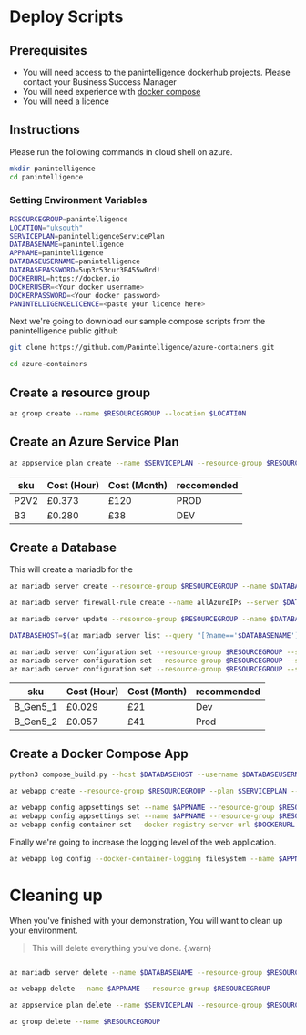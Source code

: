 # Deploy Scripts

## Prerequisites
- You will need access to the panintelligence dockerhub projects.  Please contact your Business Success Manager
- You will need experience with [docker compose](https://docs.docker.com/compose/)
- You will need a licence

## Instructions

Please run the following commands in cloud shell on azure.

```bash
mkdir panintelligence
cd panintelligence
```

### Setting Environment Variables

```bash
RESOURCEGROUP=panintelligence
LOCATION="uksouth"
SERVICEPLAN=panintelligenceServicePlan
DATABASENAME=panintelligence
APPNAME=panintelligence
DATABASEUSERNAME=panintelligence
DATABASEPASSWORD=5up3r53cur3P455w0rd!
DOCKERURL=https://docker.io
DOCKERUSER=<Your docker username>
DOCKERPASSWORD=<Your docker password>
PANINTELLIGENCELICENCE=<paste your licence here>
```

Next we're going to download our sample compose scripts from the panintelligence public github

```bash
git clone https://github.com/Panintelligence/azure-containers.git

cd azure-containers

```

## Create a resource group

```bash
az group create --name $RESOURCEGROUP --location $LOCATION

```

## Create an Azure Service Plan

```bash
az appservice plan create --name $SERVICEPLAN --resource-group $RESOURCEGROUP --sku B3 --is-linux

```
|sku|Cost (Hour)|Cost (Month)|reccomended|
|--|--|--|--|
|P2V2|£0.373|£120|PROD|
|B3|£0.280|£38|DEV|


## Create a Database

This will create a mariadb for the 

```bash
az mariadb server create --resource-group $RESOURCEGROUP --name $DATABASENAME --location $LOCATION --admin-user $DATABASEUSERNAME --admin-password $DATABASEPASSWORD --sku-name B_Gen5_1 --version 10.3

az mariadb server firewall-rule create --name allAzureIPs --server $DATABASENAME --resource-group $RESOURCEGROUP --start-ip-address 0.0.0.0 --end-ip-address 0.0.0.0

az mariadb server update --resource-group $RESOURCEGROUP --name $DATABASENAME --ssl-enforcement Disabled

DATABASEHOST=$(az mariadb server list --query "[?name=='$DATABASENAME'].fullyQualifiedDomainName" --output tsv)

az mariadb server configuration set --resource-group $RESOURCEGROUP --server $DATABASENAME --name lower_case_table_names --value 1
az mariadb server configuration set --resource-group $RESOURCEGROUP --server $DATABASENAME --name sql_mode --value ERROR_FOR_DIVISION_BY_ZERO,NO_AUTO_CREATE_USER,NO_AUTO_VALUE_ON_ZERO,NO_ENGINE_SUBSTITUTION,STRICT_TRANS_TABLES
az mariadb server configuration set --resource-group $RESOURCEGROUP --server $DATABASENAME --name log_bin_trust_function_creators --value ON
```

|sku|Cost (Hour)|Cost (Month)|recommended|
|--|--|--|--|
|B_Gen5_1|£0.029|£21|Dev|
|B_Gen5_2|£0.057|£41|Prod|

## Create a Docker Compose App

```bash
python3 compose_build.py --host $DATABASEHOST --username $DATABASEUSERNAME --password $DATABASEPASSWORD --licence "$PANINTELLIGENCELICENCE"

az webapp create --resource-group $RESOURCEGROUP --plan $SERVICEPLAN --name $APPNAME --multicontainer-config-type COMPOSE --multicontainer-config-file docker-compose-panintelligence-separates.yml --docker-registry-server-user $DOCKERUSER --docker-registry-server-password $DOCKERPASSWORD

az webapp config appsettings set --name $APPNAME --resource-group $RESOURCEGROUP --settings WEBSITES_ENABLE_APP_SERVICE_STORAGE=true
az webapp config appsettings set --name $APPNAME --resource-group $RESOURCEGROUP --settings WEBSITES_CONTAINER_START_TIME_LIMIT=300
az webapp config container set --docker-registry-server-url $DOCKERURL --docker-registry-server-password $DOCKERPASSWORD --docker-registry-server-user $DOCKERUSER --name $APPNAME --resource-group $RESOURCEGROUP
```

Finally we're going to increase the logging level of the web application.

```bash
az webapp log config --docker-container-logging filesystem --name $APPNAME --resource-group $RESOURCEGROUP
```

# Cleaning up

When you've finished with your demonstration, You will want to clean up your environment.  

> This will delete everything you've done.
{.warn}

```bash

az mariadb server delete --name $DATABASENAME --resource-group $RESOURCEGROUP

az webapp delete --name $APPNAME --resource-group $RESOURCEGROUP 

az appservice plan delete --name $SERVICEPLAN --resource-group $RESOURCEGROUP

az group delete --name $RESOURCEGROUP

```
